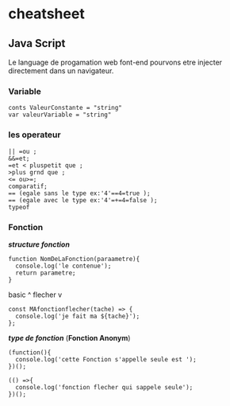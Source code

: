 # cheatsheet
## Java Script
Le language de progamation web font-end pourvons etre injecter directement dans un navigateur.
### Variable
```
conts ValeurConstante = "string"
var valeurVariable = "string"
```
### les operateur 
```
|| =ou ;
&&=et;
=et < pluspetit que ;
>plus grnd que ;
<= ou>=;
comparatif;
== (egale sans le type ex:'4'==4=true );
== (egale avec le type ex:'4'=+=4=false );
typeof
```

### Fonction
___structure fonction___
```
function NomDeLaFonction(paraametre){
  console.log('le contenue');
  return parametre;
}
```
basic ^ flecher v
```
const MAfonctionflecher(tache) => {
  console.log('je fait ma ${tache}');
};
```
___type de fonction___ 
(__Fonction Anonym__)
```
(function(){
  console.log('cette Fonction s'appelle seule est ');
})();

(() =>{
  console.log('fonction flecher qui sappele seule');
})();
```


